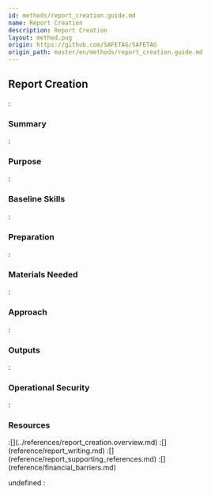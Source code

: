 ```yaml
---
id: methods/report_creation.guide.md
name: Report Creation
description: Report Creation
layout: method.pug
origin: https://github.com/SAFETAG/SAFETAG
origin_path: master/en/methods/report_creation.guide.md
---
```


## Report Creation

:[](../reporting/report_creation/quote.md)
### Summary

:[](../reporting/report_creation/summary.md)
### Purpose

:[](../reporting/report_creation/purpose.md)
### Baseline Skills

:[](../reporting/report_creation/baseline_skills.md)
### Preparation

:[](../reporting/report_creation/preparation.md)
### Materials Needed

:[](../reporting/report_creation/materials_needed.md)
### Approach

:[](../reporting/report_creation/approach.md)
### Outputs

:[](../reporting/report_creation/output.md)
### Operational Security

:[](../reporting/report_creation/operational_security.md)
### Resources
<div class="greybox">
:[](../references/report_creation.overview.md)
:[](reference/report_writing.md)
:[](reference/report_supporting_references.md)
:[](reference/financial_barriers.md)
</div>

<!-- ### Activities -->

undefined
:[](../references/footnotes.md)
